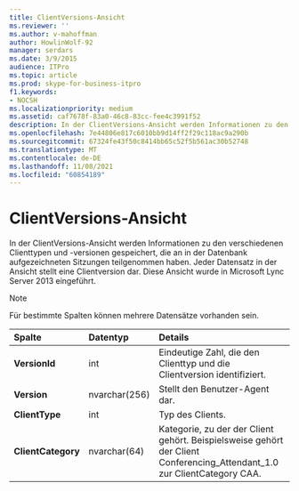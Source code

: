```yaml
---
title: ClientVersions-Ansicht
ms.reviewer: ''
ms.author: v-mahoffman
author: HowlinWolf-92
manager: serdars
ms.date: 3/9/2015
audience: ITPro
ms.topic: article
ms.prod: skype-for-business-itpro
f1.keywords:
- NOCSH
ms.localizationpriority: medium
ms.assetid: caf7678f-83a0-46c8-83cc-fee4c3991f52
description: In der ClientVersions-Ansicht werden Informationen zu den verschiedenen Clienttypen und -versionen gespeichert, die an in der Datenbank aufgezeichneten Sitzungen teilgenommen haben. Jeder Datensatz in der Ansicht stellt eine Clientversion dar. Diese Ansicht wurde in Microsoft Lync Server 2013 eingeführt.
ms.openlocfilehash: 7e44806e817c6010bb9d14ff2f29c118ac9a290b
ms.sourcegitcommit: 67324fe43f50c8414bb65c52f5b561ac30b52748
ms.translationtype: MT
ms.contentlocale: de-DE
ms.lasthandoff: 11/08/2021
ms.locfileid: "60854189"
---
```

# <a name="clientversions-view"></a>ClientVersions-Ansicht
 
In der ClientVersions-Ansicht werden Informationen zu den verschiedenen Clienttypen und -versionen gespeichert, die an in der Datenbank aufgezeichneten Sitzungen teilgenommen haben. Jeder Datensatz in der Ansicht stellt eine Clientversion dar. Diese Ansicht wurde in Microsoft Lync Server 2013 eingeführt.
  
> [!NOTE]
> Für bestimmte Spalten können mehrere Datensätze vorhanden sein. 
  
|**Spalte**|**Datentyp**|**Details**|
|:-----|:-----|:-----|
|**VersionId** <br/> |int  <br/> |Eindeutige Zahl, die den Clienttyp und die Clientversion identifiziert.  <br/> |
|**Version** <br/> |nvarchar(256)  <br/> |Stellt den Benutzer-Agent dar.  <br/> |
|**ClientType** <br/> |int  <br/> |Typ des Clients.  <br/> |
|**ClientCategory** <br/> |nvarchar(64)  <br/> |Kategorie, zu der der Client gehört. Beispielsweise gehört der Client Conferencing_Attendant_1.0 zur ClientCategory CAA.  <br/> |
   

